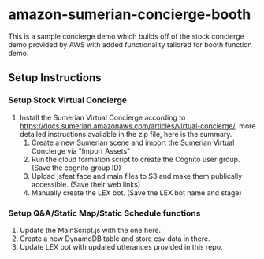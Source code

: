 # amazon-sumerian-concierge-booth
This is a sample concierge demo which builds off of the stock concierge demo provided by AWS with added functionality tailored for booth function demo.

## Setup Instructions
### Setup Stock Virtual Concierge
1. Install the Sumerian Virtual Concierge according to https://docs.sumerian.amazonaws.com/articles/virtual-concierge/, more detailed instructions available in the zip file, here is the summary.
   1. Create a new Sumerian scene and import the Sumerian Virtual Concierge via "Import Assets"
   2. Run the cloud formation script to create the Cognito user group. (Save the cognito group ID)
   3. Upload jsfeat face and main files to S3 and make them publically accessible. (Save their web links) 
   4. Manually create the LEX bot. (Save the LEX bot name and stage)
### Setup Q&A/Static Map/Static Schedule functions
1. Update the MainScript.js with the one here.
2. Create a new DynamoDB table and store csv data in there.
3. Update LEX bot with updated utterances provided in this repo.

